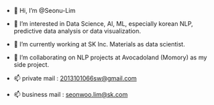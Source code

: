 - 👋 Hi, I’m @Seonu-Lim
- 👀 I’m interested in Data Science, AI, ML, especially korean NLP, predictive data analysis or data visualization.
- 🌱 I’m currently working at SK Inc. Materials as data scientist.
- 🌱 I’m collaborating on NLP projects at Avocadoland (Momory) as my side project.

- 📫 private mail : 2013101066sw@gmail.com
- 📫 business mail : seonwoo.lim@sk.com
